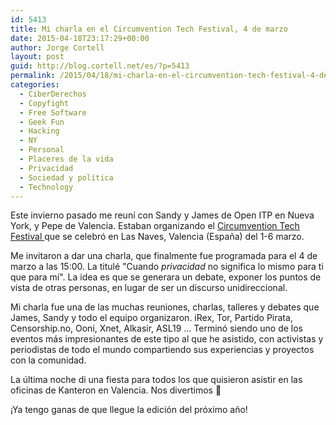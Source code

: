 ```yaml
---
id: 5413
title: Mi charla en el Circumvention Tech Festival, 4 de marzo
date: 2015-04-18T23:17:29+00:00
author: Jorge Cortell
layout: post
guid: http://blog.cortell.net/es/?p=5413
permalink: /2015/04/18/mi-charla-en-el-circumvention-tech-festival-4-de-marzo/
categories:
  - CiberDerechos
  - Copyfight
  - Free Software
  - Geek Fun
  - Hacking
  - NY
  - Personal
  - Placeres de la vida
  - Privacidad
  - Sociedad y polí­tica
  - Technology
---
```

Este invierno pasado me reuní con Sandy y James de Open ITP en Nueva York, y Pepe de Valencia. Estaban organizando el  <a title="http://www.circumventionfestival.es/" href="http://www.circumventionfestival.es/" target="_blank">Circumvention Tech Festival </a> que se celebró en Las Naves, Valencia (España) del 1-6 marzo.

Me invitaron a dar una charla, que finalmente fue programada para el 4 de marzo a las 15:00. La titulé "Cuando  _privacidad_ no significa lo mismo para ti que para mí". La idea es que se generara un debate, exponer los puntos de vista de otras personas, en lugar de ser un discurso unidireccional.

Mi charla fue una de las muchas reuniones, charlas, talleres y debates que James, Sandy y todo el equipo organizaron. iRex, Tor, Partido Pirata, Censorship.no, Ooni, Xnet, Alkasir, ASL19 ... Terminó siendo uno de los eventos más impresionantes de este tipo al que he asistido, con activistas y periodistas de todo el mundo compartiendo sus experiencias y proyectos con la comunidad.

La última noche di una fiesta para todos los que quisieron asistir en las oficinas de Kanteron en Valencia. Nos divertimos 🙂

¡Ya tengo ganas de que llegue la edición del próximo año!